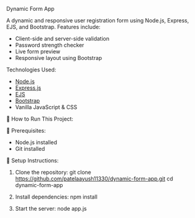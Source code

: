 Dynamic Form App

A dynamic and responsive user registration form using Node.js, Express, EJS, and Bootstrap. Features include:

- Client-side and server-side validation
- Password strength checker
- Live form preview
- Responsive layout using Bootstrap


 Technologies Used:
- [Node.js](https://nodejs.org/)
- [Express.js](https://expressjs.com/)
- [EJS](https://ejs.co/)
- [Bootstrap](https://getbootstrap.com/)
- Vanilla JavaScript & CSS



🚀 How to Run This Project:

🔧 Prerequisites:
- Node.js installed
- Git installed

🧩 Setup Instructions:
1. Clone the repository:
git clone https://github.com/patelaayush11330/dynamic-form-app.git
cd dynamic-form-app

2. Install dependencies:
npm install

3. Start the server:
node app.js
